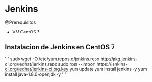 # Jenkins
@Prerequisitos
- VM CentOS 7

## Instalacion de Jenkins en CentOS 7
'''
sudo wget -O /etc/yum.repos.d/jenkins.repo http://pkg.jenkins-ci.org/redhat/jenkins.repo
sudo rpm --import https://jenkins-ci.org/redhat/jenkins-ci.org.key
yum update
yum install jenkins -y
yum install java-1.8.0-openjdk -y
'''
